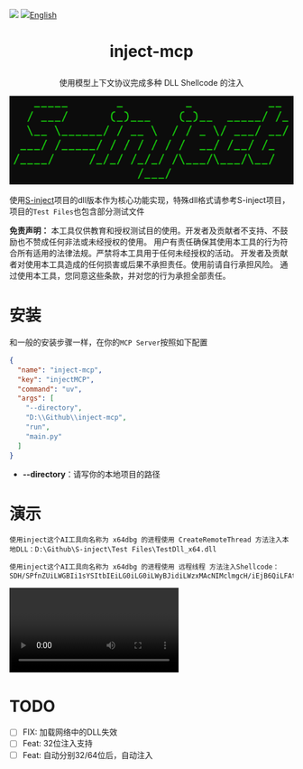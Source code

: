 ![](https://img.shields.io/badge/joe1sn-S_inject-green)  ![](https://img.shields.io/badge/windows-C++-yellow)[English](./readme_en.md)

<h1><p align="center">inject-mcp</p></h1>

<p align="center">使用模型上下文协议完成多种 DLL Shellcode 的注入</p>

<p align="center"><img src="./README.assets/image-20240205141410967.png"></p>

使用[S-inject](https://github.com/Joe1sn/S-inject)项目的dll版本作为核心功能实现，特殊dll格式请参考S-inject项目，项目的`Test Files`也包含部分测试文件

**免责声明：** 本工具仅供教育和授权测试目的使用。开发者及贡献者不支持、不鼓励也不赞成任何非法或未经授权的使用。 用户有责任确保其使用本工具的行为符合所有适用的法律法规。严禁将本工具用于任何未经授权的活动。 开发者及贡献者对使用本工具造成的任何损害或后果不承担责任。使用前请自行承担风险。 通过使用本工具，您同意这些条款，并对您的行为承担全部责任。

# 安装

和一般的安装步骤一样，在你的`MCP Server`按照如下配置

```json
{
  "name": "inject-mcp",
  "key": "injectMCP",
  "command": "uv",
  "args": [
    "--directory",
    "D:\\Github\\inject-mcp",
    "run",
    "main.py"
  ]
}
```

- **--directory**：请写你的本地项目的路径

# 演示

```
使用inject这个AI工具向名称为 x64dbg 的进程使用 CreateRemoteThread 方法注入本地DLL：D:\Github\S-inject\Test Files\TestDll_x64.dll
```

```
使用inject这个AI工具向名称为 x64dbg 的进程使用 远程线程 方法注入Shellcode：SDH/SPfnZUiLWGBIi1sYSItbIEiLG0iLG0iLWyBJidiLWzxMAcNIMclmgcH/iEjB6QiLFAtMAcJNMdJEi1IcTQHCTTHbRItaIE0Bw00x5ESLYiRNAcTrMltZSDHASIniUUiLDCRIMf9BizyDTAHHSInW86Z0BUj/wOvmWWZBiwREQYsEgkwBwFPDSDHJgMEHSLgPqJaRuoeanEj30EjB6AhQUeiw////SYnGSDHJSPfhUEi4nJ6TnNGah5pI99BQSInhSP/CSIPsIEH/1g==
```

<video src="./README.assets/2025-04-06 15-17-21.mp4"></video>

# TODO

- [ ] FIX: 加载网络中的DLL失效
- [ ] Feat: 32位注入支持
- [ ] Feat: 自动分别32/64位后，自动注入
